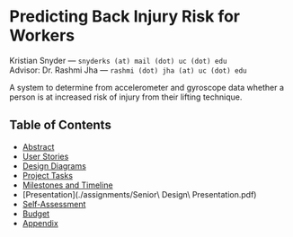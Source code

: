 # Predicting Back Injury Risk for Workers

Kristian Snyder — `snyderks (at) mail (dot) uc (dot) edu`  
Advisor: Dr. Rashmi Jha — `rashmi (dot) jha (at) uc (dot) edu`

A system to determine from accelerometer and gyroscope data whether a person is
at increased risk of injury from their lifting technique.

## Table of Contents

- [Abstract](./assignments/Project-Description.md)
- [User Stories](./assignments/User-Stories.md)
- [Design Diagrams](./assignments/Design-Diagrams.md)
- [Project Tasks](./assignments/Tasklist.md)
- [Milestones and Timeline](./assignments/Milestones-Timeline.md)
- [Presentation](./assignments/Senior\ Design\ Presentation.pdf)
- [Self-Assessment](./assignments/Final-Report.md)
- [Budget](./assignments/Budget.md)
- [Appendix](./assignments/Appendix.md)
